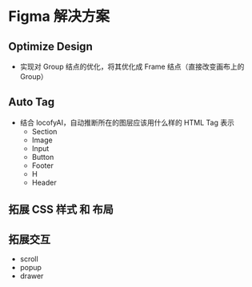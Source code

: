 # Figma 解决方案

## Optimize Design

- 实现对 Group 结点的优化，将其优化成 Frame 结点（直接改变画布上的 Group）

## Auto Tag

- 结合 locofyAI，自动推断所在的图层应该用什么样的 HTML Tag 表示
  - Section
  - Image
  - Input
  - Button
  - Footer
  - H
  - Header

## 拓展 CSS 样式 和 布局

## 拓展交互
- scroll
- popup
- drawer
